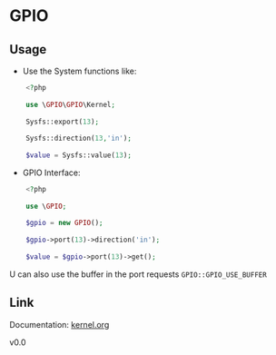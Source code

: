 # GPIO 

## Usage

* Use the System functions like:

```php
    <?php
    
    use \GPIO\GPIO\Kernel;
    
    Sysfs::export(13);
    
    Sysfs::direction(13,'in');
    
    $value = Sysfs::value(13);
```   
* GPIO Interface:

```php
    <?php
    
    use \GPIO;
    
    $gpio = new GPIO();
    
    $gpio->port(13)->direction('in');
    
    $value = $gpio->port(13)->get();
```
U can also use the buffer in the port requests `GPIO::GPIO_USE_BUFFER`


## Link

Documentation: [kernel.org](https://www.kernel.org/doc/Documentation/gpio/sysfs.txt "kernel.org")


v0.0
